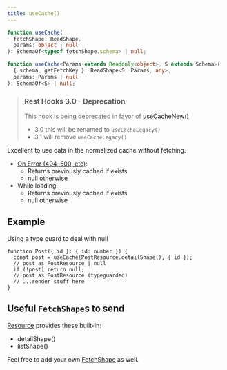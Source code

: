 ```yaml
---
title: useCache()
---
```


<!--DOCUSAURUS_CODE_TABS-->
<!--Type-->

```typescript
function useCache(
  fetchShape: ReadShape,
  params: object | null
): SchemaOf<typeof fetchShape.schema> | null;
```

<!--With Generics-->

```typescript
function useCache<Params extends Readonly<object>, S extends Schema>(
  { schema, getFetchKey }: ReadShape<S, Params, any>,
  params: Params | null
): SchemaOf<S> | null;
```

<!--END_DOCUSAURUS_CODE_TABS-->

> ### Rest Hooks 3.0 - Deprecation
>
> This hook is being deprecated in favor of [useCacheNew()](./useCacheNew)
>
> - 3.0 this will be renamed to `useCacheLegacy()`
> - 3.1 will remove `useCacheLegacy()`

Excellent to use data in the normalized cache without fetching.

- [On Error (404, 500, etc)](https://www.restapitutorial.com/httpstatuscodes.html):
  - Returns previously cached if exists
  - null otherwise
- While loading:
  - Returns previously cached if exists
  - null otherwise

## Example

Using a type guard to deal with null

```tsx
function Post({ id }: { id: number }) {
  const post = useCache(PostResource.detailShape(), { id });
  // post as PostResource | null
  if (!post) return null;
  // post as PostResource (typeguarded)
  // ...render stuff here
}
```

## Useful `FetchShape`s to send

[Resource](./Resource.md#provided-and-overridable-methods) provides these built-in:

- detailShape()
- listShape()

Feel free to add your own [FetchShape](./FetchShape.md) as well.
